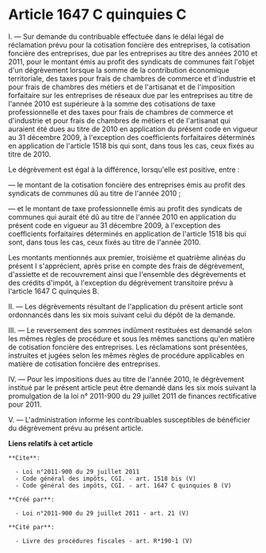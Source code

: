 # Article 1647 C quinquies C

I. ― Sur demande du contribuable effectuée dans le délai légal de réclamation prévu pour la cotisation foncière des
entreprises, la cotisation foncière des entreprises, due par les entreprises au titre des années 2010 et 2011, pour le
montant émis au profit des syndicats de communes fait l'objet d'un dégrèvement lorsque la somme de la contribution économique
territoriale, des taxes pour frais de chambres de commerce et d'industrie et pour frais de chambres des métiers et de
l'artisanat et de l'imposition forfaitaire sur les entreprises de réseaux due par les entreprises au titre de l'année 2010
est supérieure à la somme des cotisations de taxe professionnelle et des taxes pour frais de chambres de commerce et
d'industrie et pour frais de chambres de métiers et de l'artisanat qui auraient été dues au titre de 2010 en application du
présent code en vigueur au 31 décembre 2009, à l'exception des coefficients forfaitaires déterminés en application de
l'article 1518 bis qui sont, dans tous les cas, ceux fixés au titre de 2010. 

Le dégrèvement est égal à la différence, lorsqu'elle est positive, entre : 

― le montant de la cotisation foncière des entreprises émis au profit des syndicats de communes dû au titre de l'année
2010 ; 

― et le montant de taxe professionnelle émis au profit des syndicats de communes qui aurait été dû au titre de l'année 2010
en application du présent code en vigueur au 31 décembre 2009, à l'exception des coefficients forfaitaires déterminés en
application de l'article 1518 bis qui sont, dans tous les cas, ceux fixés au titre de l'année 2010. 

Les montants mentionnés aux premier, troisième et quatrième alinéas du présent I s'apprécient, après prise en compte des
frais de dégrèvement, d'assiette et de recouvrement ainsi que l'ensemble des dégrèvements et des crédits d'impôt, à
l'exception du dégrèvement transitoire prévu à l'article 1647 C quinquies B. 

II. ― Les dégrèvements résultant de l'application du présent article sont ordonnancés dans les six mois suivant celui du
dépôt de la demande. 

III. ― Le reversement des sommes indûment restituées est demandé selon les mêmes règles de procédure et sous les mêmes
sanctions qu'en matière de cotisation foncière des entreprises. Les réclamations sont présentées, instruites et jugées selon
les mêmes règles de procédure applicables en matière de cotisation foncière des entreprises. 

IV. ― Pour les impositions dues au titre de l'année 2010, le dégrèvement institué par le présent article peut être demandé
dans les six mois suivant la promulgation de la loi n° 2011-900 du 29 juillet 2011 de finances rectificative pour 2011. 

V. ― L'administration informe les contribuables susceptibles de bénéficier du dégrèvement prévu au présent article.

**Liens relatifs à cet article**

	**Cite**:

	  - Loi n°2011-900 du 29 juillet 2011
	  - Code général des impôts, CGI. - art. 1518 bis (V)
	  - Code général des impôts, CGI. - art. 1647 C quinquies B (V)

	**Créé par**:

	  - Loi n°2011-900 du 29 juillet 2011 - art. 21 (V)

	**Cité par**:

	  - Livre des procédures fiscales - art. R*190-1 (V)
